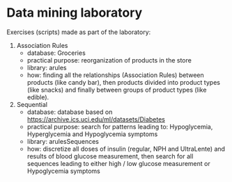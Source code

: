 # Data mining laboratory #
Exercises (scripts) made as part of the laboratory:
1. Association Rules 
	* database: Groceries
	* practical purpose: reorganization of products in the store
	* library: arules
	* how: finding all the relationships (Association Rules) between products (like candy bar), then products divided into product types (like snacks) and finally between groups of product types (like edible).
2. Sequential
	* database: database based on https://archive.ics.uci.edu/ml/datasets/Diabetes
	* practical purpose: search for patterns leading to: Hypoglycemia, Hyperglycemia and Hypoglycemia symptoms 
	* library: arulesSequences
	* how: discretize all doses of insulin (regular, NPH and UltraLente) and results of blood glucose measurement, then search for all sequences leading to either high / low glucose measurement or Hypoglycemia symptoms